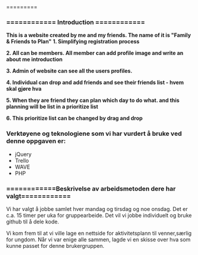 
=========

<h3>============ Introduction ============</h3>

<b>This is a website created by me and my friends. The name of it is "Family & Friends to Plan"</b>
<b>1. Simplifying registration process</b>

<b>2. All can be members. All member can add profile image and write an about me introduction</b>


<b>3. Admin of website can see all the users profiles.</b>

<b>4. Individual can drop and add friends and see their friends list - hvem skal gjøre hva</b>

<b>5. When they are friend they can plan which day to do what. and this planning will be list in a prioritize list </b>

<b>6. This prioritize list can be changed by drag and drop</b>

<h3>
Verktøyene og teknologiene som vi har vurdert å bruke ved denne oppgaven er:</h3>
<ul><li>jQuery</li><li>Trello </li><li>WAVE</li><li>PHP</li>
</ul>

<h3>============Beskrivelse av arbeidsmetoden dere har valgt============</h3>
Vi har valgt å jobbe samlet hver mandag og tirsdag og noe onsdag. Det er c.a. 15 timer per uka for gruppearbeide.
Det vil vi jobbe individuelt og bruke github til å dele kode. 

Vi kom frem til at vi ville lage en nettside for aktivitetsplann til venner,særlig for ungdom. Når vi var enige alle sammen, lagde vi en skisse over hva som kunne passet for denne brukergruppen. 

